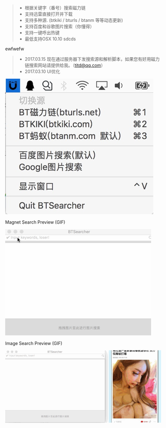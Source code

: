 > * 根据关键字（番号）搜索磁力链
> * 支持迅雷直接打开并下载
> * 支持多种源. (btkiki / bturls / btanm 等等动态更新)
> * 支持百度和谷歌图片搜索（你懂得）
> * 支持一键呼出热键
> * 最低支持OSX 10.10
sdcds



ewfwefw
> * 2017.03.15 现在通过服务器下发搜索源和解析脚本，如果您有好用磁力链搜索网站请提供给我。（titd@qq.com）
> * 2017.03.10 UI优化









![image](https://github.com/titman/Pictures-of-the-warehouse/blob/master/BTSearcher2.png?raw=false)

Magnet Search Preview (GIF)

![image](https://github.com/titman/Pictures-of-the-warehouse/blob/master/BTSearcher1.gif?raw=false)  

Image Search Preview (GIF)

![image](https://github.com/titman/Pictures-of-the-warehouse/blob/master/BTSearcher3.gif?raw=false)  
